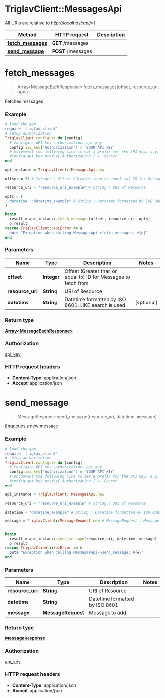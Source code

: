 # TriglavClient::MessagesApi

All URIs are relative to *http://localhost/api/v1*

Method | HTTP request | Description
------------- | ------------- | -------------
[**fetch_messages**](MessagesApi.md#fetch_messages) | **GET** /messages | 
[**send_message**](MessagesApi.md#send_message) | **POST** /messages | 


# **fetch_messages**
> Array&lt;MessageEachResponse&gt; fetch_messages(offset, resource_uri, opts)



Fetches messages

### Example
```ruby
# load the gem
require 'triglav_client'
# setup authorization
TriglavClient.configure do |config|
  # Configure API key authorization: api_key
  config.api_key['Authorization'] = 'YOUR API KEY'
  # Uncomment the following line to set a prefix for the API key, e.g. 'Bearer' (defaults to nil)
  #config.api_key_prefix['Authorization'] = 'Bearer'
end

api_instance = TriglavClient::MessagesApi.new

offset = 56 # Integer | Offset (Greater than or equal to) ID for Messages to fetch from

resource_uri = "resource_uri_example" # String | URI of Resource

opts = { 
  datetime: "datetime_example" # String | Datetime formatted by ISO 8601. LIKE search is used.
}

begin
  result = api_instance.fetch_messages(offset, resource_uri, opts)
  p result
rescue TriglavClient::ApiError => e
  puts "Exception when calling MessagesApi->fetch_messages: #{e}"
end
```

### Parameters

Name | Type | Description  | Notes
------------- | ------------- | ------------- | -------------
 **offset** | **Integer**| Offset (Greater than or equal to) ID for Messages to fetch from | 
 **resource_uri** | **String**| URI of Resource | 
 **datetime** | **String**| Datetime formatted by ISO 8601. LIKE search is used. | [optional] 

### Return type

[**Array&lt;MessageEachResponse&gt;**](MessageEachResponse.md)

### Authorization

[api_key](../README.md#api_key)

### HTTP request headers

 - **Content-Type**: application/json
 - **Accept**: application/json



# **send_message**
> MessageResponse send_message(resource_uri, datetime, message)



Enqueues a new message

### Example
```ruby
# load the gem
require 'triglav_client'
# setup authorization
TriglavClient.configure do |config|
  # Configure API key authorization: api_key
  config.api_key['Authorization'] = 'YOUR API KEY'
  # Uncomment the following line to set a prefix for the API key, e.g. 'Bearer' (defaults to nil)
  #config.api_key_prefix['Authorization'] = 'Bearer'
end

api_instance = TriglavClient::MessagesApi.new

resource_uri = "resource_uri_example" # String | URI of Resource

datetime = "datetime_example" # String | Datetime formatted by ISO 8601

message = TriglavClient::MessageRequest.new # MessageRequest | Message to add


begin
  result = api_instance.send_message(resource_uri, datetime, message)
  p result
rescue TriglavClient::ApiError => e
  puts "Exception when calling MessagesApi->send_message: #{e}"
end
```

### Parameters

Name | Type | Description  | Notes
------------- | ------------- | ------------- | -------------
 **resource_uri** | **String**| URI of Resource | 
 **datetime** | **String**| Datetime formatted by ISO 8601 | 
 **message** | [**MessageRequest**](MessageRequest.md)| Message to add | 

### Return type

[**MessageResponse**](MessageResponse.md)

### Authorization

[api_key](../README.md#api_key)

### HTTP request headers

 - **Content-Type**: application/json
 - **Accept**: application/json



